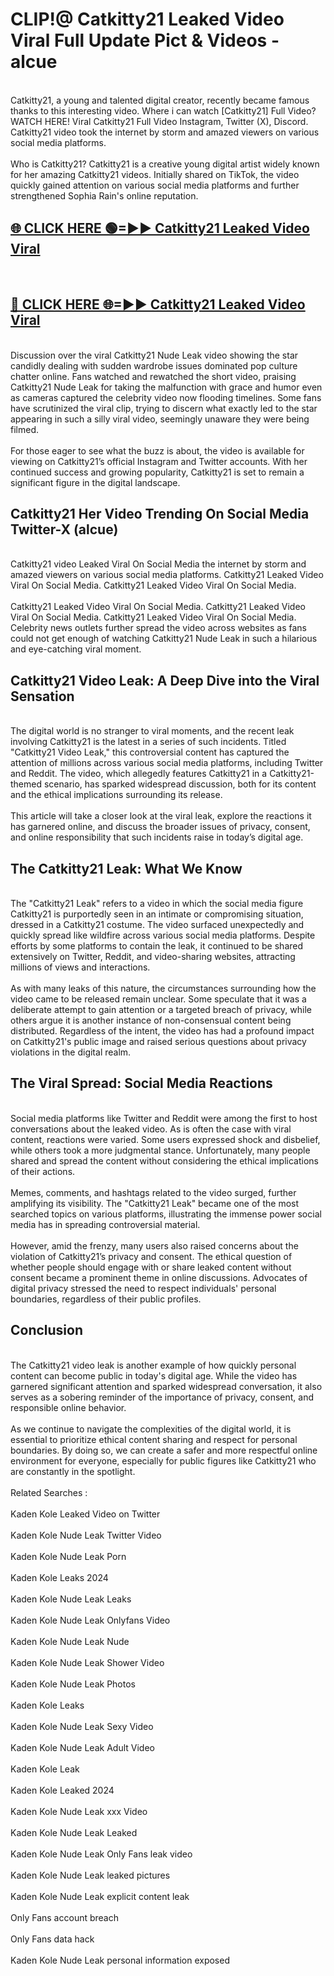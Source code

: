 # CLIP!@ Catkitty21 Leaked Video Viral Full Update Pict & Videos - alcue
<br>
Catkitty21, a young and talented digital creator, recently became famous thanks to this interesting video. Where i can watch [Catkitty21] Full Video? WATCH HERE! Viral Catkitty21 Full Video Instagram, Twitter (X), Discord. Catkitty21 video took the internet by storm and amazed viewers on various social media platforms.
<br><br>
Who is Catkitty21? Catkitty21 is a creative young digital artist widely known for her amazing Catkitty21 videos. Initially shared on TikTok, the video quickly gained attention on various social media platforms and further strengthened Sophia Rain's online reputation.
<br>
<h2><a href="https://bestclip.site?title=Catkitty21">🌐 CLICK HERE 🟢=►► Catkitty21 Leaked Video Viral</a></h2>
<br>
<h2><a href="https://bestclip.site?title=Catkitty21">🔴 CLICK HERE 🌐=►► Catkitty21 Leaked Video Viral</a></h2>
<br>
Discussion over the viral Catkitty21 Nude Leak video showing the star candidly dealing with sudden wardrobe issues dominated pop culture chatter online. Fans watched and rewatched the short video, praising Catkitty21 Nude Leak for taking the malfunction with grace and humor even as cameras captured the celebrity video now flooding timelines. Some fans have scrutinized the viral clip, trying to discern what exactly led to the star appearing in such a silly viral video, seemingly unaware they were being filmed.
<br><br>
For those eager to see what the buzz is about, the video is available for viewing on Catkitty21’s official Instagram and Twitter accounts. With her continued success and growing popularity, Catkitty21 is set to remain a significant figure in the digital landscape.
<br>
<h2>Catkitty21 Her Video Trending On Social Media Twitter-X (alcue)</h2>
<br>
Catkitty21 video Leaked Viral On Social Media the internet by storm and amazed viewers on various social media platforms. Catkitty21 Leaked Video Viral On Social Media. Catkitty21 Leaked Video Viral On Social Media.
<br><br>
Catkitty21 Leaked Video Viral On Social Media. Catkitty21 Leaked Video Viral On Social Media. Catkitty21 Leaked Video Viral On Social Media. Celebrity news outlets further spread the video across websites as fans could not get enough of watching Catkitty21 Nude Leak in such a hilarious and eye-catching viral moment.
<br>
<h2>Catkitty21 Video Leak: A Deep Dive into the Viral Sensation</h2>
<br>
The digital world is no stranger to viral moments, and the recent leak involving Catkitty21 is the latest in a series of such incidents. Titled "Catkitty21 Video Leak," this controversial content has captured the attention of millions across various social media platforms, including Twitter and Reddit. The video, which allegedly features Catkitty21 in a Catkitty21-themed scenario, has sparked widespread discussion, both for its content and the ethical implications surrounding its release.
<br><br>
This article will take a closer look at the viral leak, explore the reactions it has garnered online, and discuss the broader issues of privacy, consent, and online responsibility that such incidents raise in today’s digital age.
<br>
<h2>The Catkitty21 Leak: What We Know</h2>
<br>
The "Catkitty21 Leak" refers to a video in which the social media figure Catkitty21 is purportedly seen in an intimate or compromising situation, dressed in a Catkitty21 costume. The video surfaced unexpectedly and quickly spread like wildfire across various social media platforms. Despite efforts by some platforms to contain the leak, it continued to be shared extensively on Twitter, Reddit, and video-sharing websites, attracting millions of views and interactions.
<br><br>
As with many leaks of this nature, the circumstances surrounding how the video came to be released remain unclear. Some speculate that it was a deliberate attempt to gain attention or a targeted breach of privacy, while others argue it is another instance of non-consensual content being distributed. Regardless of the intent, the video has had a profound impact on Catkitty21's public image and raised serious questions about privacy violations in the digital realm.
<br>
<h2>The Viral Spread: Social Media Reactions</h2>
<br>
Social media platforms like Twitter and Reddit were among the first to host conversations about the leaked video. As is often the case with viral content, reactions were varied. Some users expressed shock and disbelief, while others took a more judgmental stance. Unfortunately, many people shared and spread the content without considering the ethical implications of their actions.
<br><br>
Memes, comments, and hashtags related to the video surged, further amplifying its visibility. The "Catkitty21 Leak" became one of the most searched topics on various platforms, illustrating the immense power social media has in spreading controversial material.
<br><br>
However, amid the frenzy, many users also raised concerns about the violation of Catkitty21’s privacy and consent. The ethical question of whether people should engage with or share leaked content without consent became a prominent theme in online discussions. Advocates of digital privacy stressed the need to respect individuals' personal boundaries, regardless of their public profiles.
<br>
<h2>Conclusion</h2>
<br>
The Catkitty21 video leak is another example of how quickly personal content can become public in today's digital age. While the video has garnered significant attention and sparked widespread conversation, it also serves as a sobering reminder of the importance of privacy, consent, and responsible online behavior.
<br><br>
As we continue to navigate the complexities of the digital world, it is essential to prioritize ethical content sharing and respect for personal boundaries. By doing so, we can create a safer and more respectful online environment for everyone, especially for public figures like Catkitty21 who are constantly in the spotlight.
<br><br>
Related Searches :
<br><br>
Kaden Kole Leaked Video on Twitter
<br><br>
Kaden Kole Nude Leak Twitter Video
<br><br>
Kaden Kole Nude Leak Porn
<br><br>
Kaden Kole Leaks 2024
<br><br>
Kaden Kole Nude Leak Leaks
<br><br>
Kaden Kole Nude Leak Onlyfans Video
<br><br>
Kaden Kole Nude Leak Nude
<br><br>
Kaden Kole Nude Leak Shower Video
<br><br>
Kaden Kole Nude Leak Photos
<br><br>
Kaden Kole Leaks
<br><br>
Kaden Kole Nude Leak Sexy Video
<br><br>
Kaden Kole Nude Leak Adult Video
<br><br>
Kaden Kole Leak
<br><br>
Kaden Kole Leaked 2024
<br><br>
Kaden Kole Nude Leak xxx Video
<br><br>
Kaden Kole Nude Leak Leaked
<br><br>
Kaden Kole Nude Leak Only Fans leak video
<br><br>
Kaden Kole Nude Leak leaked pictures
<br><br>
Kaden Kole Nude Leak explicit content leak
<br><br>
Only Fans account breach
<br><br>
Only Fans data hack
<br><br>
Kaden Kole Nude Leak personal information exposed